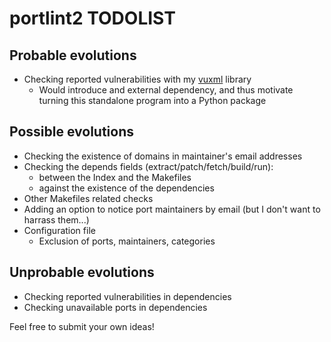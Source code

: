 # portlint2 TODOLIST

## Probable evolutions
* Checking reported vulnerabilities with my [vuxml](https://github.com/HubTou/vuxml) library
  * Would introduce and external dependency, and thus motivate turning this standalone program
    into a Python package

## Possible evolutions
* Checking the existence of domains in maintainer's email addresses
* Checking the depends fields (extract/patch/fetch/build/run):
  * between the Index and the Makefiles
  * against the existence of the dependencies
* Other Makefiles related checks
* Adding an option to notice port maintainers by email (but I don't want to harrass them...)
* Configuration file
  * Exclusion of ports, maintainers, categories

## Unprobable evolutions
* Checking reported vulnerabilities in dependencies
* Checking unavailable ports in dependencies

Feel free to submit your own ideas!
